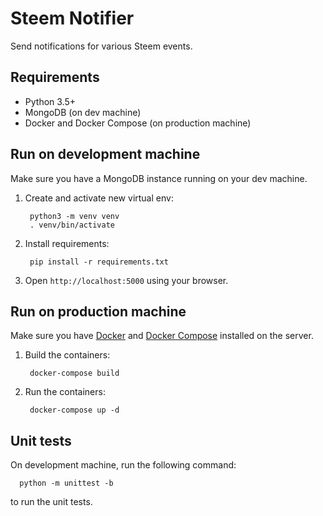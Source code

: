 Steem Notifier
==============

Send notifications for various Steem events.

Requirements
------------
- Python 3.5+
- MongoDB (on dev machine)
- Docker and Docker Compose (on production machine)

Run on development machine
--------------------------

Make sure you have a MongoDB instance running on your dev machine.

1. Create and activate new virtual env:

        python3 -m venv venv
        . venv/bin/activate


2. Install requirements:
  
        pip install -r requirements.txt


3. Open `http://localhost:5000` using your browser.


Run on production machine
-------------------------

Make sure you have [Docker](https://www.docker.com) and [Docker Compose](https://docs.docker.com/compose/) installed on the server.

1. Build the containers:

        docker-compose build

2. Run the containers:

        docker-compose up -d


Unit tests
----------

On development machine, run the following command:

      python -m unittest -b

to run the unit tests.

